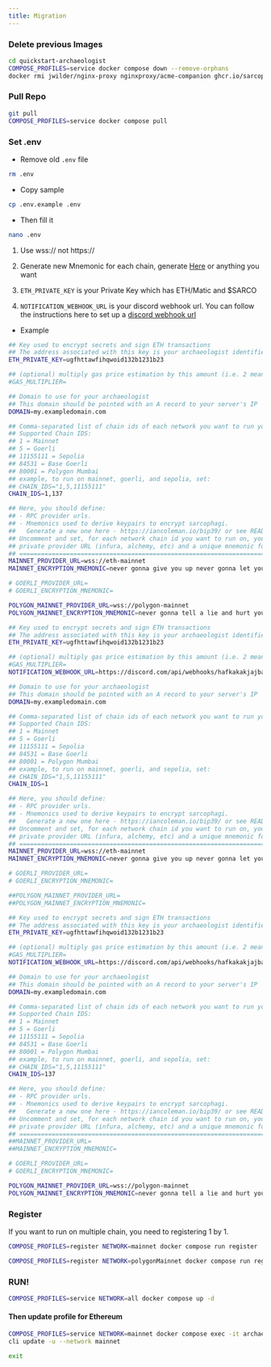 ```yaml
---
title: Migration
---
```


### Delete previous Images

```bash
cd quickstart-archaeologist
COMPOSE_PROFILES=service docker compose down --remove-orphans
docker rmi jwilder/nginx-proxy nginxproxy/acme-companion ghcr.io/sarcophagus-org/sarcophagus-v2-archaeologist-service
```

### Pull Repo

```bash
git pull
COMPOSE_PROFILES=service docker compose pull
```

### Set .env

- Remove old `.env` file

```bash
rm .env
```

- Copy sample

```bash
cp .env.example .env
```

- Then fill it

```bash
nano .env
```

1. Use wss:// not https://
2. Generate new Mnemonic for each chain, generate [Here](https://iancoleman.io/bip39/) or anything you want

1. `ETH_PRIVATE_KEY` is your Private Key which has ETH/Matic and $SARCO
2. `NOTIFICATION_WEBHOOK_URL` is your discord webhook url. You can follow the instructions here to set up a [discord webhook url](https://support.discord.com/hc/en-us/articles/228383668-Intro-to-Webhooks)


- Example

<CodeGroup>
<code-block title="Both Chain">

```bash
## Key used to encrypt secrets and sign ETH transactions
## The address associated with this key is your archaeologist identifier
ETH_PRIVATE_KEY=ugfhttawfihqwoid132b1231b23

## (optional) multiply gas price estimation by this amount (i.e. 2 means 2x RPC gas price estimate)
#GAS_MULTIPLIER=

## Domain to use for your archaeologist
## This domain should be pointed with an A record to your server's IP
DOMAIN=my.exampledomain.com

## Comma-separated list of chain ids of each network you want to run your service on.
## Supported Chain IDS:
## 1 = Mainnet
## 5 = Goerli
## 11155111 = Sepolia
## 84531 = Base Goerli
## 80001 = Polygon Mumbai
## example, to run on mainnet, goerli, and sepolia, set:
## CHAIN_IDS="1,5,11155111"
CHAIN_IDS=1,137

## Here, you should define:
## - RPC provider urls.
## - Mnemonics used to derive keypairs to encrypt sarcophagi.
##   Generate a new one here - https://iancoleman.io/bip39/ or see README to generate one offline.
## Uncomment and set, for each network chain id you want to run on, your own
## private provider URL (infura, alchemy, etc) and a unique mnemonic for that network.
## ================================================================================================
MAINNET_PROVIDER_URL=wss://eth-mainnet
MAINNET_ENCRYPTION_MNEMONIC=never gonna give you up never gonna let you down

# GOERLI_PROVIDER_URL=
# GOERLI_ENCRYPTION_MNEMONIC=

POLYGON_MAINNET_PROVIDER_URL=wss://polygon-mainnet
POLYGON_MAINNET_ENCRYPTION_MNEMONIC=never gonna tell a lie and hurt you
```

</code-block>
<code-block title="Ethereum Only">

```bash
## Key used to encrypt secrets and sign ETH transactions
## The address associated with this key is your archaeologist identifier
ETH_PRIVATE_KEY=ugfhttawfihqwoid132b1231b23

## (optional) multiply gas price estimation by this amount (i.e. 2 means 2x RPC gas price estimate)
#GAS_MULTIPLIER=
NOTIFICATION_WEBHOOK_URL=https://discord.com/api/webhooks/hafkakakjajbasbkadsbaksdjbakfbakfaf

## Domain to use for your archaeologist
## This domain should be pointed with an A record to your server's IP
DOMAIN=my.exampledomain.com

## Comma-separated list of chain ids of each network you want to run your service on.
## Supported Chain IDS:
## 1 = Mainnet
## 5 = Goerli
## 11155111 = Sepolia
## 84531 = Base Goerli
## 80001 = Polygon Mumbai
## example, to run on mainnet, goerli, and sepolia, set:
## CHAIN_IDS="1,5,11155111"
CHAIN_IDS=1

## Here, you should define:
## - RPC provider urls.
## - Mnemonics used to derive keypairs to encrypt sarcophagi.
##   Generate a new one here - https://iancoleman.io/bip39/ or see README to generate one offline.
## Uncomment and set, for each network chain id you want to run on, your own
## private provider URL (infura, alchemy, etc) and a unique mnemonic for that network.
## ================================================================================================
MAINNET_PROVIDER_URL=wss://eth-mainnet
MAINNET_ENCRYPTION_MNEMONIC=never gonna give you up never gonna let you down

# GOERLI_PROVIDER_URL=
# GOERLI_ENCRYPTION_MNEMONIC=

##POLYGON_MAINNET_PROVIDER_URL=
##POLYGON_MAINNET_ENCRYPTION_MNEMONIC=
```

</code-block>
<code-block title="Polygon Only">

```bash
## Key used to encrypt secrets and sign ETH transactions
## The address associated with this key is your archaeologist identifier
ETH_PRIVATE_KEY=ugfhttawfihqwoid132b1231b23

## (optional) multiply gas price estimation by this amount (i.e. 2 means 2x RPC gas price estimate)
#GAS_MULTIPLIER=
NOTIFICATION_WEBHOOK_URL=https://discord.com/api/webhooks/hafkakakjajbasbkadsbaksdjbakfbakfaf

## Domain to use for your archaeologist
## This domain should be pointed with an A record to your server's IP
DOMAIN=my.exampledomain.com

## Comma-separated list of chain ids of each network you want to run your service on.
## Supported Chain IDS:
## 1 = Mainnet
## 5 = Goerli
## 11155111 = Sepolia
## 84531 = Base Goerli
## 80001 = Polygon Mumbai
## example, to run on mainnet, goerli, and sepolia, set:
## CHAIN_IDS="1,5,11155111"
CHAIN_IDS=137

## Here, you should define:
## - RPC provider urls.
## - Mnemonics used to derive keypairs to encrypt sarcophagi.
##   Generate a new one here - https://iancoleman.io/bip39/ or see README to generate one offline.
## Uncomment and set, for each network chain id you want to run on, your own
## private provider URL (infura, alchemy, etc) and a unique mnemonic for that network.
## ================================================================================================
##MAINNET_PROVIDER_URL=
##MAINNET_ENCRYPTION_MNEMONIC=

# GOERLI_PROVIDER_URL=
# GOERLI_ENCRYPTION_MNEMONIC=

POLYGON_MAINNET_PROVIDER_URL=wss://polygon-mainnet
POLYGON_MAINNET_ENCRYPTION_MNEMONIC=never gonna tell a lie and hurt you
```

</code-block>
</CodeGroup>

### Register

If you want to run on multiple chain, you need to registering 1 by 1.


<CodeGroup>
<code-block title="Ethereum">


```bash
COMPOSE_PROFILES=register NETWORK=mainnet docker compose run register
```

</code-block>
<code-block title="Polygon">

```bash
COMPOSE_PROFILES=register NETWORK=polygonMainnet docker compose run register
```

</code-block>
</CodeGroup>

### RUN!

```bash
COMPOSE_PROFILES=service NETWORK=all docker compose up -d
```

#### Then update profile for Ethereum

```bash
COMPOSE_PROFILES=service NETWORK=mainnet docker compose exec -it archaeologist sh
cli update -u --network mainnet
```

```bash
exit
```

